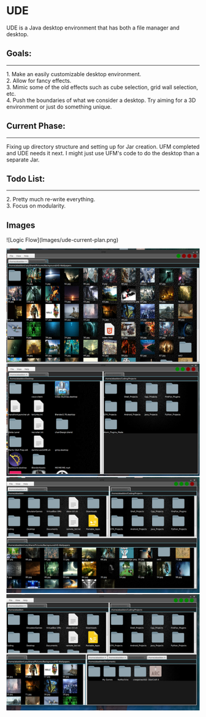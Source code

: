 # UDE
UDE is a Java desktop environment that has both a file manager and desktop.
<br/>
<h2>Goals:</h2>
<hr/>
1. Make an easily customizable desktop environment.<br/>
2. Allow for fancy effects.<br/>
3. Mimic some of the old effects such as cube selection, grid wall selection, etc. <br/>
4. Push the boundaries of what we consider a desktop. Try aiming for a 3D environment or just do something unique.
<br/>
<h2>Current Phase:</h2>
<hr/>
Fixing up directory structure and setting up for Jar creation. UFM completed and UDE needs it next.
I might just use UFM's code to do the desktop than a separate Jar.
 <br/>
<h2>Todo List:</h2>
<hr/>
2. Pretty much re-write everything.<br/>
3. Focus on modularity.
<br/>
<h2>Images</h2>
![Logic Flow](Images/ude-current-plan.png)

![1 Pane View](Images/1pane.png)
![2 Pane View](Images/2pane.png)
![3 Pane View](Images/3pane.png)
![4 Pane View](Images/4pane.png)

